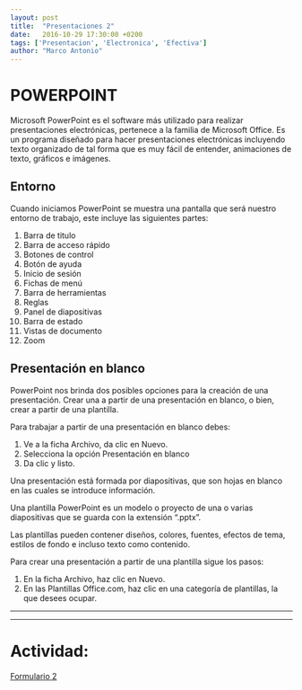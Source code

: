 ```yaml
---
layout: post
title:  "Presentaciones 2"
date:   2016-10-29 17:30:00 +0200
tags: ['Presentacion', 'Electronica', 'Efectiva']
author: "Marco Antonio"
---
```


#	POWERPOINT

Microsoft PowerPoint es el software más utilizado para realizar presentaciones electrónicas, pertenece a la familia de Microsoft Office.
Es un programa diseñado para hacer presentaciones electrónicas incluyendo texto organizado de tal forma que es muy fácil de entender, animaciones de texto, gráficos e imágenes. 

##	Entorno

Cuando iniciamos PowerPoint se muestra una pantalla que será nuestro entorno de trabajo, este incluye las siguientes partes:
 
 
1.	Barra de titulo
2.	Barra de acceso rápido
3.	Botones de control
4.	Botón de ayuda
5.	Inicio de sesión
6.	Fichas de menú
7.	Barra de herramientas
8.	Reglas
9.	Panel de diapositivas
10.	Barra de estado
11.	Vistas de documento
12.	Zoom
 

##	Presentación en blanco

PowerPoint nos brinda dos posibles opciones para la creación de una presentación. Crear una a partir de una presentación en blanco, o bien, crear a partir de una plantilla.

Para trabajar a partir de una presentación en blanco debes:

1. Ve a la ficha Archivo, da clic en Nuevo.
2. Selecciona la opción Presentación en blanco
3. Da clic y listo.

Una presentación está formada por diapositivas, que son hojas en blanco en las cuales se introduce información.

Una plantilla PowerPoint es un modelo o proyecto de una o varias diapositivas que se guarda con la extensión “.pptx”.

Las plantillas pueden contener diseños, colores, fuentes, efectos de tema, estilos de fondo e incluso texto como contenido.

Para crear una presentación a partir de una plantilla sigue los pasos:

1. En la ficha Archivo, haz clic en Nuevo.
2. En las Plantillas Office.com, haz clic en una categoría de plantillas, la que desees ocupar.

***
***

# Actividad:

<a target="_blank" href="#!">Formulario 2</a>

